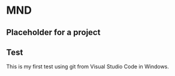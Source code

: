 # MND

## Placeholder for a project
## Test
This is my first test using git from Visual Studio Code in Windows.